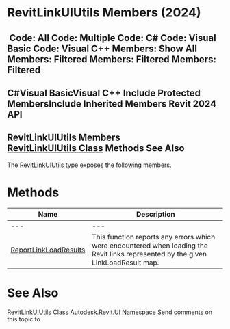 # RevitLinkUIUtils Members (2024)

﻿
 Code: All Code: Multiple Code: C# Code: Visual Basic Code: Visual C++  Members: Show All Members: Filtered Members: Filtered Members: Filtered   
---  
C#Visual BasicVisual C++
Include Protected MembersInclude Inherited Members
Revit 2024 API  
---  
RevitLinkUIUtils Members  
[RevitLinkUIUtils Class](09f5f83f-201a-fb39-5187-24c27bc3ff33.md "RevitLinkUIUtils Class") Methods See Also  
---  
The [RevitLinkUIUtils](09f5f83f-201a-fb39-5187-24c27bc3ff33.md "RevitLinkUIUtils Class") type exposes the following members.
# Methods
| Name | Description |
| --- | --- |
| --- | --- | --- |
| [ReportLinkLoadResults](db7e41b0-bbb0-e8be-a431-be457be78c59.md "ReportLinkLoadResults Method") | This function reports any errors which were encountered when loading the Revit links represented by the given LinkLoadResult map. |

# See Also
[RevitLinkUIUtils Class](09f5f83f-201a-fb39-5187-24c27bc3ff33.md "RevitLinkUIUtils Class")
[Autodesk.Revit.UI Namespace](e86fd90a-8957-02a6-da7f-ced248966e3e.md "Autodesk.Revit.UI Namespace")
Send comments on this topic to 